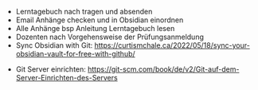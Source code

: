 + Lerntagebuch nach tragen und absenden
+ Email Anhänge checken und in Obsidian einordnen
+ Alle Anhänge bsp Anleitung Lerntagebuch lesen
+ Dozenten nach Vorgehensweise der Prüfungsanmeldung
+ Sync Obsidian with Git:
https://curtismchale.ca/2022/05/18/sync-your-obsidian-vault-for-free-with-github/

- Git Server einrichten:
https://git-scm.com/book/de/v2/Git-auf-dem-Server-Einrichten-des-Servers